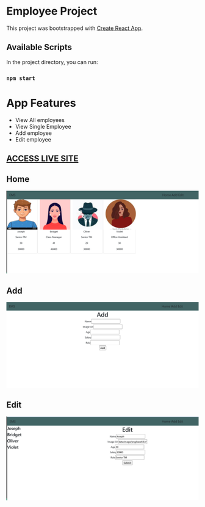 # Employee Project

This project was bootstrapped with [Create React App](https://github.com/facebook/create-react-app).

## Available Scripts

In the project directory, you can run:

### `npm start`

# App Features
- View All employees
- View Single Employee
- Add employee
- Edit employee

## [ACCESS LIVE SITE](https://beamish-bavarois-f46d57.netlify.app/)


## Home

![Add](home-page.png)

## Add

![Add](add-page.png)

## Edit

![Add](edit-page.png)